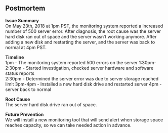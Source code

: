 ## Postmortem  

**Issue Summary**  
On May 23th, 2018 at 1pm PST, the monitoring system reported a increased number of 500 server error. After diagnosis, the root cause was the server hard disk ran out of space and the server wasn’t working anymore. After adding a new disk and restarting the server, and the server was back to normal at 4pm PST.  
  
**Timeline**    
1pm - The monitoring system reported 500 errors on the server
1:30pm-2:30pm - Started investigation, checked server hardware and software status reports  
2:30pm - Determined the server error was due to server storage reached limit
3pm-4pm - Installed a new hard disk drive and restarted server
4pm - server back to normal 
   
**Root Cause**  
The server hard disk drive ran out of space.
   
**Future Prevention**  
We will install a new monitoring tool that will send alert when storage space reaches capacity, so we can take needed action in advance.
